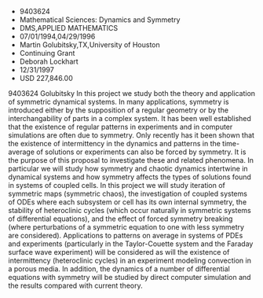 
* 9403624
* Mathematical Sciences: Dynamics and Symmetry
* DMS,APPLIED MATHEMATICS
* 07/01/1994,04/29/1996
* Martin Golubitsky,TX,University of Houston
* Continuing Grant
* Deborah Lockhart
* 12/31/1997
* USD 227,846.00

9403624 Golubitsky In this project we study both the theory and application of
symmetric dynamical systems. In many applications, symmetry is introduced either
by the supposition of a regular geometry or by the interchangability of parts in
a complex system. It has been well established that the existence of regular
patterns in experiments and in computer simulations are often due to symmetry.
Only recently has it been shown that the existence of intermittency in the
dynamics and patterns in the time-average of solutions or experiments can also
be forced by symmetry. It is the purpose of this proposal to investigate these
and related phenomena. In particular we will study how symmetry and chaotic
dynamics intertwine in dynamical systems and how symmetry affects the types of
solutions found in systems of coupled cells. In this project we will study
iteration of symmetric maps (symmetric chaos), the investigation of coupled
systems of ODEs where each subsystem or cell has its own internal symmetry, the
stability of heteroclinic cycles (which occur naturally in symmetric systems of
differential equations), and the effect of forced symmetry breaking (where
perturbations of a symmetric equation to one with less symmetry are considered).
Applications to patterns on average in systems of PDEs and experiments
(particularly in the Taylor-Couette system and the Faraday surface wave
experiment) will be considered as will the existence of intermittency
(heteroclinic cycles) in an experiment modeling convection in a porous media. In
addition, the dynamics of a number of differential equations with symmetry will
be studied by direct computer simulation and the results compared with current
theory.
